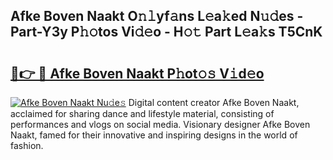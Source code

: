 ## Afke Boven Naakt O𝚗𝚕yf𝚊ns L𝚎a𝚔ed N𝚞𝚍es - Part-Y3y P𝚑𝚘tos Vi𝚍𝚎o - H𝚘𝚝 Part L𝚎a𝚔s T5CnK

# <h2><a href="http://kfehnx.oniu.top/?m=Afke+Boven+Naakt">🔗👉 🔴 Afke Boven Naakt P𝚑ot𝚘𝚜 V𝚒d𝚎o</a></h2>

[![Afke Boven Naakt Nu𝚍e𝚜](https://i.imgur.com/0qMVB7G.gif)](http://kfehnx.oniu.top/?m=Afke+Boven+Naakt)
Digital content creator Afke Boven Naakt, acclaimed for sharing dance and lifestyle material, consisting of performances and vlogs on social media. Visionary designer Afke Boven Naakt, famed for their innovative and inspiring designs in the world of fashion.  
